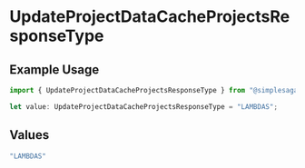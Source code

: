 # UpdateProjectDataCacheProjectsResponseType

## Example Usage

```typescript
import { UpdateProjectDataCacheProjectsResponseType } from "@simplesagar/vercel/models/updateprojectdatacacheop.js";

let value: UpdateProjectDataCacheProjectsResponseType = "LAMBDAS";
```

## Values

```typescript
"LAMBDAS"
```